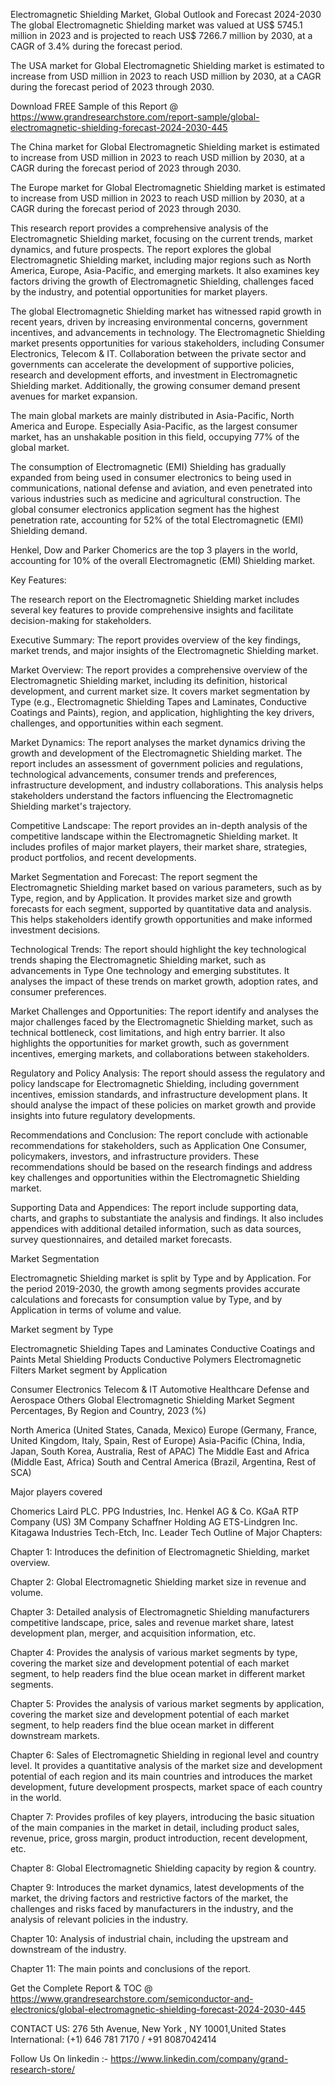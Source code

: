 Electromagnetic Shielding Market, Global Outlook and Forecast 2024-2030
The global Electromagnetic Shielding market was valued at US$ 5745.1 million in 2023 and is projected to reach US$ 7266.7 million by 2030, at a CAGR of 3.4% during the forecast period.

The USA market for Global Electromagnetic Shielding market is estimated to increase from USD million in 2023 to reach USD million by 2030, at a CAGR during the forecast period of 2023 through 2030.

Download FREE Sample of this Report @ https://www.grandresearchstore.com/report-sample/global-electromagnetic-shielding-forecast-2024-2030-445

The China market for Global Electromagnetic Shielding market is estimated to increase from USD million in 2023 to reach USD million by 2030, at a CAGR during the forecast period of 2023 through 2030.

The Europe market for Global Electromagnetic Shielding market is estimated to increase from USD million in 2023 to reach USD million by 2030, at a CAGR during the forecast period of 2023 through 2030.

This research report provides a comprehensive analysis of the Electromagnetic Shielding market, focusing on the current trends, market dynamics, and future prospects. The report explores the global Electromagnetic Shielding market, including major regions such as North America, Europe, Asia-Pacific, and emerging markets. It also examines key factors driving the growth of Electromagnetic Shielding, challenges faced by the industry, and potential opportunities for market players.

The global Electromagnetic Shielding market has witnessed rapid growth in recent years, driven by increasing environmental concerns, government incentives, and advancements in technology. The Electromagnetic Shielding market presents opportunities for various stakeholders, including Consumer Electronics, Telecom & IT. Collaboration between the private sector and governments can accelerate the development of supportive policies, research and development efforts, and investment in Electromagnetic Shielding market. Additionally, the growing consumer demand present avenues for market expansion.

The main global markets are mainly distributed in Asia-Pacific, North America and Europe. Especially Asia-Pacific, as the largest consumer market, has an unshakable position in this field, occupying 77% of the global market.

The consumption of Electromagnetic (EMI) Shielding has gradually expanded from being used in consumer electronics to being used in communications, national defense and aviation, and even penetrated into various industries such as medicine and agricultural construction. The global consumer electronics application segment has the highest penetration rate, accounting for 52% of the total Electromagnetic (EMI) Shielding demand.

Henkel, Dow and Parker Chomerics are the top 3 players in the world, accounting for 10% of the overall Electromagnetic (EMI) Shielding market.

Key Features:

The research report on the Electromagnetic Shielding market includes several key features to provide comprehensive insights and facilitate decision-making for stakeholders.

Executive Summary: The report provides overview of the key findings, market trends, and major insights of the Electromagnetic Shielding market.

Market Overview: The report provides a comprehensive overview of the Electromagnetic Shielding market, including its definition, historical development, and current market size. It covers market segmentation by Type (e.g., Electromagnetic Shielding Tapes and Laminates, Conductive Coatings and Paints), region, and application, highlighting the key drivers, challenges, and opportunities within each segment.

Market Dynamics: The report analyses the market dynamics driving the growth and development of the Electromagnetic Shielding market. The report includes an assessment of government policies and regulations, technological advancements, consumer trends and preferences, infrastructure development, and industry collaborations. This analysis helps stakeholders understand the factors influencing the Electromagnetic Shielding market's trajectory.

Competitive Landscape: The report provides an in-depth analysis of the competitive landscape within the Electromagnetic Shielding market. It includes profiles of major market players, their market share, strategies, product portfolios, and recent developments.

Market Segmentation and Forecast: The report segment the Electromagnetic Shielding market based on various parameters, such as by Type, region, and by Application. It provides market size and growth forecasts for each segment, supported by quantitative data and analysis. This helps stakeholders identify growth opportunities and make informed investment decisions.

Technological Trends: The report should highlight the key technological trends shaping the Electromagnetic Shielding market, such as advancements in Type One technology and emerging substitutes. It analyses the impact of these trends on market growth, adoption rates, and consumer preferences.

Market Challenges and Opportunities: The report identify and analyses the major challenges faced by the Electromagnetic Shielding market, such as technical bottleneck, cost limitations, and high entry barrier. It also highlights the opportunities for market growth, such as government incentives, emerging markets, and collaborations between stakeholders.

Regulatory and Policy Analysis: The report should assess the regulatory and policy landscape for Electromagnetic Shielding, including government incentives, emission standards, and infrastructure development plans. It should analyse the impact of these policies on market growth and provide insights into future regulatory developments.

Recommendations and Conclusion: The report conclude with actionable recommendations for stakeholders, such as Application One Consumer, policymakers, investors, and infrastructure providers. These recommendations should be based on the research findings and address key challenges and opportunities within the Electromagnetic Shielding market.

Supporting Data and Appendices: The report include supporting data, charts, and graphs to substantiate the analysis and findings. It also includes appendices with additional detailed information, such as data sources, survey questionnaires, and detailed market forecasts.

Market Segmentation

Electromagnetic Shielding market is split by Type and by Application. For the period 2019-2030, the growth among segments provides accurate calculations and forecasts for consumption value by Type, and by Application in terms of volume and value.

Market segment by Type

Electromagnetic Shielding Tapes and Laminates
Conductive Coatings and Paints
Metal Shielding Products
Conductive Polymers
Electromagnetic Filters
Market segment by Application

Consumer Electronics
Telecom & IT
Automotive
Healthcare
Defense and Aerospace
Others
Global Electromagnetic Shielding Market Segment Percentages, By Region and Country, 2023 (%)

North America (United States, Canada, Mexico)
Europe (Germany, France, United Kingdom, Italy, Spain, Rest of Europe)
Asia-Pacific (China, India, Japan, South Korea, Australia, Rest of APAC)
The Middle East and Africa (Middle East, Africa)
South and Central America (Brazil, Argentina, Rest of SCA)

Major players covered

Chomerics
Laird PLC.
PPG Industries, Inc.
Henkel AG & Co. KGaA
RTP Company (US)
3M Company
Schaffner Holding AG
ETS-Lindgren Inc.
Kitagawa Industries
Tech-Etch, Inc.
Leader Tech
Outline of Major Chapters:

Chapter 1: Introduces the definition of Electromagnetic Shielding, market overview.

Chapter 2: Global Electromagnetic Shielding market size in revenue and volume.

Chapter 3: Detailed analysis of Electromagnetic Shielding manufacturers competitive landscape, price, sales and revenue market share, latest development plan, merger, and acquisition information, etc.

Chapter 4: Provides the analysis of various market segments by type, covering the market size and development potential of each market segment, to help readers find the blue ocean market in different market segments.

Chapter 5: Provides the analysis of various market segments by application, covering the market size and development potential of each market segment, to help readers find the blue ocean market in different downstream markets.

Chapter 6: Sales of Electromagnetic Shielding in regional level and country level. It provides a quantitative analysis of the market size and development potential of each region and its main countries and introduces the market development, future development prospects, market space of each country in the world.

Chapter 7: Provides profiles of key players, introducing the basic situation of the main companies in the market in detail, including product sales, revenue, price, gross margin, product introduction, recent development, etc.

Chapter 8: Global Electromagnetic Shielding capacity by region & country.

Chapter 9: Introduces the market dynamics, latest developments of the market, the driving factors and restrictive factors of the market, the challenges and risks faced by manufacturers in the industry, and the analysis of relevant policies in the industry.

Chapter 10: Analysis of industrial chain, including the upstream and downstream of the industry.

Chapter 11: The main points and conclusions of the report.

Get the Complete Report & TOC @ https://www.grandresearchstore.com/semiconductor-and-electronics/global-electromagnetic-shielding-forecast-2024-2030-445

CONTACT US:
276 5th Avenue, New York , NY 10001,United States
International: (+1) 646 781 7170 / +91 8087042414

Follow Us On linkedin :- https://www.linkedin.com/company/grand-research-store/
